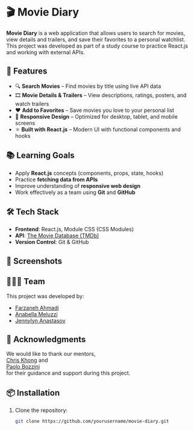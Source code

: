 # 🎬 Movie Diary

**Movie Diary** is a web application that allows users to search for movies, view details and trailers, and save their favorites to a personal watchlist.  
This project was developed as part of a study course to practice React.js and working with external APIs.

## 🚀 Features

- 🔍 **Search Movies** – Find movies by title using live API data
- 🎞 **Movie Details & Trailers** – View descriptions, ratings, posters, and watch trailers
- ❤️ **Add to Favorites** – Save movies you love to your personal list
- 📱 **Responsive Design** – Optimized for desktop, tablet, and mobile screens
- ⚛️ **Built with React.js** – Modern UI with functional components and hooks

## 📚 Learning Goals

- Apply **React.js** concepts (components, props, state, hooks)
- Practice **fetching data from APIs**
- Improve understanding of **responsive web design**
- Work effectively as a team using **Git** and **GitHub**

## 🛠 Tech Stack

- **Frontend**:  React.js, Module CSS (CSS Modules)
- **API**: [The Movie Database (TMDb)](https://www.themoviedb.org/)
- **Version Control**: Git & GitHub

## 📸 Screenshots


## 🧑‍🤝‍🧑 Team

This project was developed by:

- [Farzaneh Ahmadi](https://github.com/FarzanehAhmadi)  
- [Anabella Meluzzi](https://github.com/AnabellaMeluzzi)  
- [Jennylyn Anastasov](https://github.com/unik24)

## 🙏 Acknowledgments

We would like to thank our mentors,  
[Chris Khong](https://github.com/chriskhongqarma) and  
[Paolo Bozzini](https://github.com/PaoloBozzini)  
for their guidance and support during this project.
## 📦 Installation

1. Clone the repository:
   ```bash
   git clone https://github.com/yourusername/movie-diary.git
